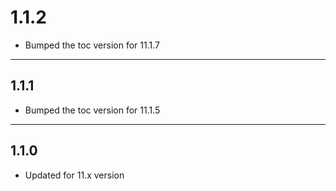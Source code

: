# 1.1.2

- Bumped the toc version for 11.1.7

---

## 1.1.1

- Bumped the toc version for 11.1.5

---

## 1.1.0

- Updated for 11.x version
